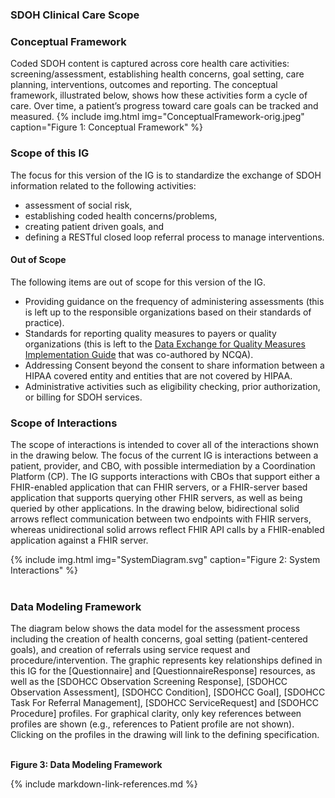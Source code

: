 ###  SDOH Clinical Care Scope

### Conceptual Framework

Coded SDOH content is captured across core health care activities: screening/assessment, establishing health concerns, goal setting, care planning, interventions, outcomes and reporting. The conceptual framework, illustrated below, shows how these activities form a cycle of care. Over time, a patient’s progress toward care goals can be tracked and measured.
{% include img.html img="ConceptualFramework-orig.jpeg" caption="Figure 1: Conceptual Framework" %}

### Scope of this IG

The focus for this version of the IG is to standardize the exchange of SDOH information related to the following activities:

* assessment of social risk,
* establishing coded health concerns/problems,
* creating patient driven goals, and
* defining a RESTful closed loop referral process to manage interventions.

####  Out of Scope

The following items are out of scope for this version of the IG.

* Providing guidance on the frequency of administering assessments (this is left up to the responsible organizations based on their standards of practice).
* Standards for reporting quality measures to payers or quality organizations (this is left to the [Data Exchange for Quality Measures Implementation Guide](https://hl7.org/fhir/us/davinci-deqm/) that was co-authored by NCQA).
* Addressing Consent beyond the consent to share information between a HIPAA covered entity and entities that are not covered by HIPAA.
* Administrative activities such as eligibility checking, prior authorization, or billing for SDOH services.

### Scope of Interactions

The scope of interactions is intended to cover all of the interactions shown in the drawing below. The focus of the current IG is interactions between a patient, provider, and CBO, with possible intermediation by a Coordination Platform (CP).  The IG supports interactions with CBOs that support either a FHIR-enabled application that can FHIR servers, or a FHIR-server based application that supports querying other FHIR servers, as well as being queried by other applications.  In the drawing below, bidirectional solid arrows reflect communication between two endpoints with FHIR servers, whereas unidirectional solid arrows reflect FHIR API calls by a FHIR-enabled application against a FHIR server.

{% include img.html img="SystemDiagram.svg" caption="Figure 2: System Interactions" %}
<br>
<br>
### Data Modeling Framework
The diagram below shows the data model for the assessment process including the creation of health concerns, goal setting (patient-centered goals), and creation of referrals using service request and procedure/intervention. The graphic represents key relationships defined in this IG for the [Questionnaire] and  [QuestionnaireResponse] resources, as well as the [SDOHCC Observation Screening Response], [SDOHCC Observation Assessment], [SDOHCC Condition], [SDOHCC Goal], [SDOHCC Task For Referral Management],  [SDOHCC ServiceRequest] and [SDOHCC Procedure] profiles.   For graphical clarity, only key references between profiles are shown (e.g., references to Patient profile are not shown).   Clicking on the profiles in the drawing will link to the defining specification.

<object data="FHIRModelingV2.svg" type="image/svg+xml"></object>
<br/>
**Figure 3: Data Modeling Framework**

{% include markdown-link-references.md %}